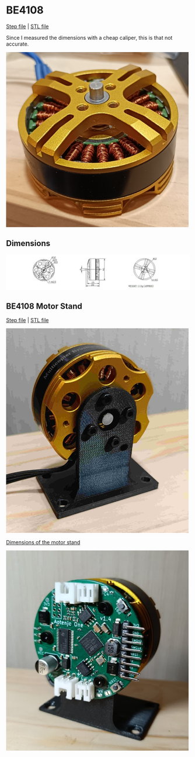 # BE4108
[Step file](./BE4108.step) | [STL file](./BE4108.stl)

Since I measured the dimensions with a cheap caliper, this is that not accurate.

<img src="/BE4108.jpg" alt="BE4108" width="500"/>

## Dimensions

<img src="/BE4108-dimensions.jpg" alt="BE4108 dimensions" width="800"/>

## BE4108 Motor Stand
[Step file](./stand/BE4108-motor-stand-3D-printed.step) | [STL file](./stand/BE4108-motor-stand-3D-printed.stl)

<img src="./stand/motor-stand.jpg" alt="BE4108 Motor Stand" width="500"/>

[Dimensions of the motor stand](./stand/motor-stand-dimensions.pdf)

<img src="./stand/motor-stand-with-one.jpg" alt="BE4108 Motor Stand with Aotenjo One board" width="500"/>